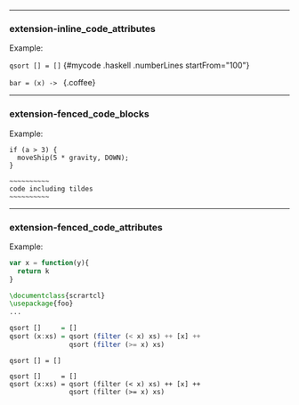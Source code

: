 ----------------------------------------

### extension-inline_code_attributes

Example:

`qsort [] = []` {#mycode .haskell .numberLines startFrom="100"}


`bar = (x) -> ` {.coffee}


----------------------------------------

### extension-fenced_code_blocks

Example:

~~~~~~~
if (a > 3) {
  moveShip(5 * gravity, DOWN);
}
~~~~~~~

~~~~~~~~~~~~~~~~
~~~~~~~~~~
code including tildes
~~~~~~~~~~
~~~~~~~~~~~~~~~~

----------------------------------------

### extension-fenced_code_attributes

Example:


```js
var x = function(y){
  return k
}
```````````````

```tex
\documentclass{scrartcl}
\usepackage{foo}
...
```

```haskell
qsort []     = []
qsort (x:xs) = qsort (filter (< x) xs) ++ [x] ++
               qsort (filter (>= x) xs)
```

``` {.haskell}
qsort [] = []
```

~~~~ {#mycode .haskell .numberLines startFrom="100"}
qsort []     = []
qsort (x:xs) = qsort (filter (< x) xs) ++ [x] ++
               qsort (filter (>= x) xs)
~~~~
